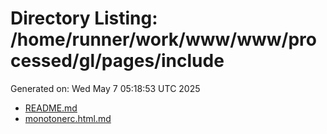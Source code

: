 # Directory Listing: /home/runner/work/www/www/processed/gl/pages/include
Generated on: Wed May  7 05:18:53 UTC 2025

- [README.md](README.md)
- [monotonerc.html.md](monotonerc.html.md)
